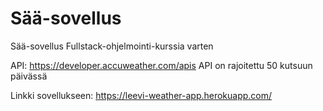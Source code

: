 # Sää-sovellus
Sää-sovellus Fullstack-ohjelmointi-kurssia varten

API: https://developer.accuweather.com/apis
API on rajoitettu 50 kutsuun päivässä

Linkki sovellukseen: https://leevi-weather-app.herokuapp.com/
